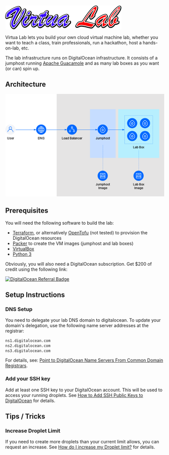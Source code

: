 ![VirtuaLab](assets/virtualab-logo.png)

Virtua Lab lets you build your own cloud virtual machine lab, whether you want to teach a class,
train professionals, run a hackathon, host a hands-on-lab, etc.

The lab infrastructure runs on DigitalOcean infrastructure. It
consists of a jumphost running [Apache Guacamole](https://guacamole.apache.org/) and as many
lab boxes as you want (or can) spin up.

## Architecture

![VirtuaLab Architecture](assets/virtualab.drawio.png)


## Prerequisites

You will need the following software to build the lab:

 * [Terraform](https://www.terraform.io/), or alternatively [OpenTofu](https://opentofu.org/) (not tested) to provision the DigitalOcean resources
 * [Packer](https://www.packer.io/) to create the VM images (jumphost and lab boxes)
 * [VirtualBox](https://www.virtualbox.org/)
 * [Python 3](https://www.python.org/)

Obviously, you will also need a DigitalOcean subscription. Get $200 of credit using the following link:

[![DigitalOcean Referral Badge](https://web-platforms.sfo2.cdn.digitaloceanspaces.com/WWW/Badge%203.svg)](https://www.digitalocean.com/?refcode=1ec7baf80a5d&utm_campaign=Referral_Invite&utm_medium=Referral_Program&utm_source=badge)

## Setup Instructions

### DNS Setup

You need to delegate your lab DNS domain to digitalocean. To update your domain's delegation,
use the following name server addresses at the registrar:

```
ns1.digitalocean.com
ns2.digitalocean.com
ns3.digitalocean.com
```

For details, see: [Point to DigitalOcean Name Servers From Common Domain Registrars](https://docs.digitalocean.com/products/networking/dns/getting-started/dns-registrars/).

### Add your SSH key

Add at least one SSH key to your DigitalOcean account. This will be used to access your running droplets. See [How to Add SSH Public Keys to DigitalOcean](https://docs.digitalocean.com/platform/teams/upload-ssh-keys/) for details.


## Tips / Tricks

### Increase Droplet Limit

If you need to create more droplets than your current limit allows, you can request an increase. See [How do I increase my Droplet limit?](https://www.digitalocean.com/community/questions/how-do-i-increase-my-droplet-limit) for details.